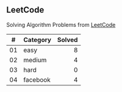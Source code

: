 ## LeetCode

Solving Algorithm Problems from [LeetCode](https://leetcode.com/)

| #  |    Category    | Solved |
|:--:|:---------------|-------:|
| 01 |      easy      |   8   |
| 02 |     medium     |   4   |
| 03 |      hard      |   0   |
| 04 |    facebook    |   4   |
